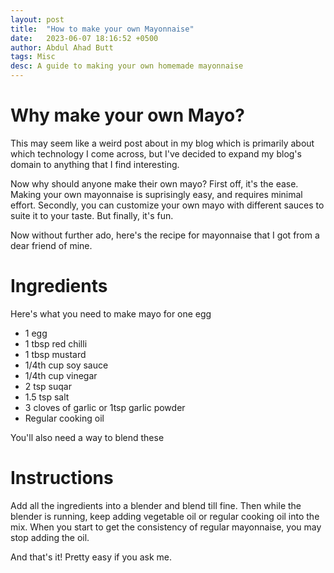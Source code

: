 ```yaml
---
layout: post
title:  "How to make your own Mayonnaise"
date:   2023-06-07 18:16:52 +0500
author: Abdul Ahad Butt
tags: Misc
desc: A guide to making your own homemade mayonnaise
---
```


# Why make your own Mayo?
This may seem like a weird post about in my blog which is primarily about which technology I come across, but I've decided to expand my blog's domain to anything that I find interesting. 

Now why should anyone make their own mayo? First off, it's the ease. Making your own mayonnaise is suprisingly easy, and requires minimal effort. Secondly, you can customize your own mayo with different sauces to suite it to your taste. But finally, it's fun.

Now without further ado, here's the recipe for mayonnaise that I got from a dear friend of mine. 

# Ingredients
Here's what you need to make mayo for one egg

- 1 egg
- 1 tbsp red chilli
- 1 tbsp mustard
- 1/4th cup soy sauce
- 1/4th cup vinegar
- 2 tsp suqar
- 1.5 tsp salt
- 3 cloves of garlic or 1tsp garlic powder
- Regular cooking oil

You'll also need a way to blend these


# Instructions
Add all the ingredients into a blender and blend till fine. Then while the blender is running, keep adding vegetable oil or regular cooking oil into the mix. When you start to get the consistency of regular mayonnaise, you may stop adding the oil. 


And that's it! Pretty easy if you ask me. 